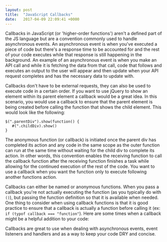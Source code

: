 ```yaml
---
layout: post
title:  "JavaScript Callbacks"
date:   2017-04-09 22:09:41 +0000
---
```



Callbacks in JavaScript (or 'higher-order functions') aren't a defined part of the JS language but are a convention commonly used to handle asynchronous events. An asynchronous event is when you've executed a piece of code but there's a response time to be accounted for and the rest of your code executes while that response is still happening in the background. An example of an asynchronous event is when you make an API call and while it is fetching the data from that call, code that follows and executes an output to the user will appear and then update when your API request completes and has the necessary data to update with. 

Callbacks don't have to be external requests, they can also be used to execute code in a certain order. If you want to use jQuery to show an element within its parent element a callback would be a great idea. In this scenario, you would use a callback to ensure that the parent element is being created before calling the function that shows the child element. This would look like the following:

```
$(".parentDiv").show(function() {
   #(".childDiv).show()
}
```

The anonymous function (or callback) is initiated once the parent div has completed its action and any code in the same scope as the outer function can run at the same time without waiting for the child div to complete its action. In other words, this convention enables the receiving function to call the callback function after the receiving function finishes a task while allowing for the continued execution of the rest of the code. You want to use a callback when you want the function only to execute following another functions action. 

Callbacks can either be named or anonymous functions. When you pass a callback you're not actually executing the function (as you typically do with `()`), but passing the function definition so that it is available when needed. One thing to consider when using callback functions is that it is good practice to ensure that a callback is actually a function before calling it (ex: `if (typof callback === "function"`). Here are some times when a callback might be a helpful addition to your code:

Callbacks are great to use when dealing with asynchronous events, event listeners and handlers and as a way to keep your code DRY and concise. 

